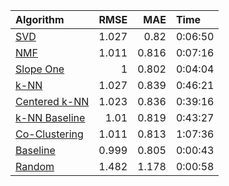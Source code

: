 | Algorithm | RMSE | MAE | Time |
|:----------------------------------------------------------------------------------------------------------------------------------|------:|-----:|:--------|
| [SVD](http://surprise.readthedocs.io/en/stable/matrix_factorization.html#surprise.prediction_algorithms.matrix_factorization.SVD) | 1.027 | 0.82 | 0:06:50 |
| [NMF](http://surprise.readthedocs.io/en/stable/matrix_factorization.html#surprise.prediction_algorithms.matrix_factorization.NMF) | 1.011 | 0.816 | 0:07:16 |
| [Slope One](http://surprise.readthedocs.io/en/stable/slope_one.html#surprise.prediction_algorithms.slope_one.SlopeOne) | 1 | 0.802 | 0:04:04 |
| [k-NN](http://surprise.readthedocs.io/en/stable/knn_inspired.html#surprise.prediction_algorithms.knns.KNNBasic) | 1.027 | 0.839 | 0:46:21 |
| [Centered k-NN](http://surprise.readthedocs.io/en/stable/knn_inspired.html#surprise.prediction_algorithms.knns.KNNWithMeans) | 1.023 | 0.836 | 0:39:16 |
| [k-NN Baseline](http://surprise.readthedocs.io/en/stable/knn_inspired.html#surprise.prediction_algorithms.knns.KNNBaseline) | 1.01 | 0.819 | 0:43:27 |
| [Co-Clustering](http://surprise.readthedocs.io/en/stable/co_clustering.html#surprise.prediction_algorithms.co_clustering.CoClustering) | 1.011 | 0.813 | 1:07:36 |
| [Baseline](http://surprise.readthedocs.io/en/stable/basic_algorithms.html#surprise.prediction_algorithms.baseline_only.BaselineOnly) | 0.999 | 0.805 | 0:00:43 |
| [Random](http://surprise.readthedocs.io/en/stable/basic_algorithms.html#surprise.prediction_algorithms.random_pred.NormalPredictor) | 1.482 | 1.178 | 0:00:58 |